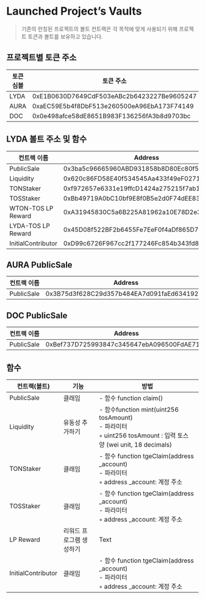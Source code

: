 # Launched Project’s Vaults

> 기존의 런칭된 프로젝트의 볼트 컨트랙은 각 목적에 맞게 사용되기 위해 프로젝트 토큰과 볼트를 보유하고 있습니다.

## 프로젝트별 토큰 주소

|토큰 심볼	|토큰 주소	|etherscan|
| -------- | -------- | -------- |
| LYDA | 0xE1B0630D7649CdF503eABc2b6423227Be9605247 | [link](https://etherscan.io/address/0xE1B0630D7649CdF503eABc2b6423227Be9605247) |
| AURA | 0xaEC59E5b4f8DbF513e260500eA96EbA173F74149 | [link](https://etherscan.io/address/0xaEC59E5b4f8DbF513e260500eA96EbA173F74149) |
| DOC | 0x0e498afce58dE8651B983F136256fA3b8d9703bc | [link](https://etherscan.io/address/0x0e498afce58dE8651B983F136256fA3b8d9703bc) |


## LYDA 볼트 주소 및 함수

|컨트랙 이름	|Address	|etherscan|
| -------- | -------- | -------- |
|PublicSale	|0x3ba5c96665960ABD931858b8D80Ec80f53F2A09c	|[link](https://etherscan.io/address/0x3ba5c96665960ABD931858b8D80Ec80f53F2A09c)|
|Liquidity|	0x620c86FD58E40f534545Aa433f49eF0271755E17	|[link](https://etherscan.io/address/0x620c86FD58E40f534545Aa433f49eF0271755E17)|
|TONStaker|	0xf972657e6331e19ffcD1424a275215f7ab1A8df5|	[link](https://etherscan.io/address/0xf972657e6331e19ffcD1424a275215f7ab1A8df5)|
|TOSStaker|	0xBb49719A0bC10bf9E8f0B5e2d0F74dEE830a0090|	[link](https://etherscan.io/address/0xBb49719A0bC10bf9E8f0B5e2d0F74dEE830a0090)|
|WTON-TOS LP Reward|	0xA31945830C5a6B225A81962a10E78D2e3793D72D	|[link](https://etherscan.io/address/0xA31945830C5a6B225A81962a10E78D2e3793D72D)|
|LYDA-TOS LP Reward|0x45D08f522BF2b6455Fe7EeF0f4aDf865D76EaD08 |[link](https://etherscan.io/address/0x45D08f522BF2b6455Fe7EeF0f4aDf865D76EaD08)|
|InitialContributor|0xD99c6726F967cc2f177246Fc854b343fd8EefD94|[link](https://etherscan.io/address/0xD99c6726F967cc2f177246Fc854b343fd8EefD94)|


## AURA PublicSale
|컨트랙 이름	|Address	|etherscan|
| -------- | -------- | -------- |
|PublicSale	|0x3B75d3f628C29d357b484EA7d091faEd63419267	|[link](https://etherscan.io/address/0x3B75d3f628C29d357b484EA7d091faEd63419267)|


## DOC PublicSale
|컨트랙 이름	|Address	|etherscan|
| -------- | -------- | -------- |
|PublicSale	|0xBef737D725993847c345647ebA096500FdAE71c6	|[link](https://etherscan.io/address/0xBef737D725993847c345647ebA096500FdAE71c6)|



## 함수


| 컨트랙(볼트) | 기능 | 방법 |
| -------- | -------- | -------- |
| PublicSale     | 클래임     |- 함수 function claim()      |
| Liquidity     | 유동성 추가하기     |- 함수function mint(uint256 tosAmount)<br/>- 파라미터 <br/>    ◦ uint256 tosAmount : 입력 토스 양 (wei unit, 18 decimals)|
| TONStaker     | 클래임     |- 함수 function tgeClaim(address _account) <br/>- 파라미터 <br/>    ◦ address _account: 계정 주소|
| TOSStaker     | 클래임     |- 함수 function tgeClaim(address _account) <br/>- 파라미터 <br/>    ◦ address _account: 계정 주소|
| LP Reward     | 리워드 프로그램 생성하기      | Text     |
| InitialContributor     | 클래임     |- 함수 function tgeClaim(address _account) <br/>- 파라미터 <br/>    ◦ address _account: 계정 주소|

